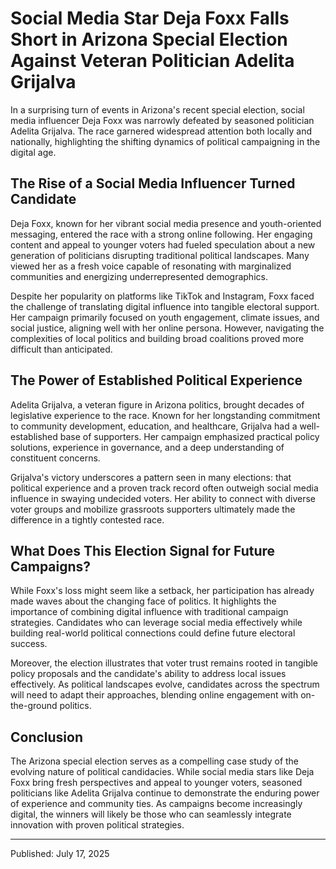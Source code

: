 # Social Media Star Deja Foxx Falls Short in Arizona Special Election Against Veteran Politician Adelita Grijalva

In a surprising turn of events in Arizona's recent special election, social media influencer Deja Foxx was narrowly defeated by seasoned politician Adelita Grijalva. The race garnered widespread attention both locally and nationally, highlighting the shifting dynamics of political campaigning in the digital age.

## The Rise of a Social Media Influencer Turned Candidate

Deja Foxx, known for her vibrant social media presence and youth-oriented messaging, entered the race with a strong online following. Her engaging content and appeal to younger voters had fueled speculation about a new generation of politicians disrupting traditional political landscapes. Many viewed her as a fresh voice capable of resonating with marginalized communities and energizing underrepresented demographics.

Despite her popularity on platforms like TikTok and Instagram, Foxx faced the challenge of translating digital influence into tangible electoral support. Her campaign primarily focused on youth engagement, climate issues, and social justice, aligning well with her online persona. However, navigating the complexities of local politics and building broad coalitions proved more difficult than anticipated.

## The Power of Established Political Experience

Adelita Grijalva, a veteran figure in Arizona politics, brought decades of legislative experience to the race. Known for her longstanding commitment to community development, education, and healthcare, Grijalva had a well-established base of supporters. Her campaign emphasized practical policy solutions, experience in governance, and a deep understanding of constituent concerns.

Grijalva's victory underscores a pattern seen in many elections: that political experience and a proven track record often outweigh social media influence in swaying undecided voters. Her ability to connect with diverse voter groups and mobilize grassroots supporters ultimately made the difference in a tightly contested race.

## What Does This Election Signal for Future Campaigns?

While Foxx's loss might seem like a setback, her participation has already made waves about the changing face of politics. It highlights the importance of combining digital influence with traditional campaign strategies. Candidates who can leverage social media effectively while building real-world political connections could define future electoral success.

Moreover, the election illustrates that voter trust remains rooted in tangible policy proposals and the candidate's ability to address local issues effectively. As political landscapes evolve, candidates across the spectrum will need to adapt their approaches, blending online engagement with on-the-ground politics.

## Conclusion

The Arizona special election serves as a compelling case study of the evolving nature of political candidacies. While social media stars like Deja Foxx bring fresh perspectives and appeal to younger voters, seasoned politicians like Adelita Grijalva continue to demonstrate the enduring power of experience and community ties. As campaigns become increasingly digital, the winners will likely be those who can seamlessly integrate innovation with proven political strategies.

---

Published: July 17, 2025

